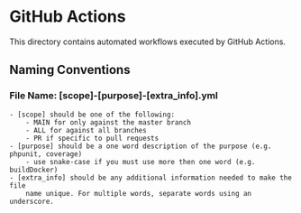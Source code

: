 
GitHub Actions
=================

This directory contains automated workflows executed by GitHub Actions.

Naming Conventions
--------------------

### File Name: [scope]-[purpose]-[extra_info].yml

	- [scope] should be one of the following:
		- MAIN for only against the master branch
		- ALL for against all branches
		- PR if specific to pull requests
	- [purpose] should be a one word description of the purpose (e.g. phpunit, coverage)
		- use snake-case if you must use more then one word (e.g. buildDocker)
	- [extra_info] should be any additional information needed to make the file
		name unique. For multiple words, separate words using an underscore.
